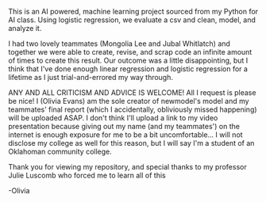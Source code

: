 This is an AI powered, machine learning project sourced from my Python for AI class. Using logistic regression, we evaluate a csv and clean, model, and analyze it.

I had two lovely teammates (Mongolia Lee and Jubal Whitlatch) and together we were able to create, revise, and scrap code an infinite amount of times to create this result.
Our outcome was a little disappointing, but I think that I've done enough linear regression and logistic regression for a lifetime as I just trial-and-errored my way through.

ANY AND ALL CRITICISM AND ADVICE IS WELCOME! All I request is please be nice! I (Olivia Evans) am the sole creator of newmodel's model and my teammates' final report 
(which I accidentally, obliviously missed happening) will be uploaded ASAP.
I don't think I'll upload a link to my video presentation because giving out my name (and my teammates') on the internet is enough exposure for me to be a bit uncomfortable...
I will not disclose my college as well for this reason, but I will say I'm a student of an Oklahoman community college.

Thank you for viewing my repository, and special thanks to my professor Julie Luscomb who forced me to learn all of this

-Olivia
